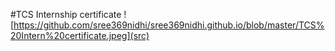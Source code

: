 #TCS Internship certificate
![https://github.com/sree369nidhi/sree369nidhi.github.io/blob/master/TCS%20Intern%20certificate.jpeg](src)
